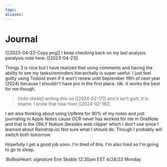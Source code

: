 ```yaml
---
tags: 
aliases:
---
```

# Journal

![[2023-04-23-Copy.png]]
I keep checking back on my last analysis paralysis note here: [[2023-04-21]]

Things 3 is nice but I have realized that using  comments and having the ability to see my tasks/reminders hierarchally is super useful. I just feel guilty using Todoist even if it won't renew until September 19th of next year (2024) because I shouldn't have pro in the first place. Idk. It works the best for me though.

> [!info-darkb] writing this on [[2024-02-17]] and it isn't guilt, it is shame. I know that now from [[2024-02-16]].

I am also thinking about using UpNote for 90% of my notes and just journaling in Apple Notes cause OCR never has worked for me in OneNote and that is the ONLY feature (besides web clipper which I don't use since I learned about Raindrop.io) Not sure what I should do. Though I probably will switch both tomorrow.

Hopefully I get a good job soon. I'm tired of this. I'm also tired so I'm going to go to sleep.

:BoBxsHeart: _signature_
Erin Skidds
12:30am EST
4/24/23
Monday